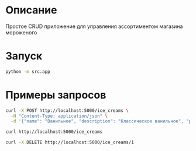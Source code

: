 # Описание
Простое CRUD приложение для управления ассортиментом магазина мороженого

# Запуск
```bash
python -m src.app
```

# Примеры запросов
```bash
curl -X POST http://localhost:5000/ice_creams \
  -H "Content-Type: application/json" \
  -d '{"name": "Ванильное", "description": "Классическое ванильное", "price": 2.5, "quantity": 100}'

curl http://localhost:5000/ice_creams

curl -X DELETE http://localhost:5000/ice_creams/1
```
